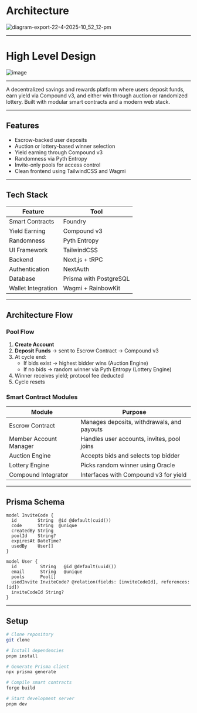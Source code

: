# Architecture
![diagram-export-22-4-2025-10_52_12-pm](https://github.com/user-attachments/assets/6c9dd99d-9000-4910-9e2c-5576d935e0f1)

---
# High Level Design

![image](https://github.com/user-attachments/assets/97f7938a-158b-4a2a-89b6-f832e93c1eb0)

---

A decentralized savings and rewards platform where users deposit funds, earn yield via Compound v3, and either win through auction or randomized lottery. Built with modular smart contracts and a modern web stack.

---

## Features

- Escrow-backed user deposits
- Auction or lottery-based winner selection
- Yield earning through Compound v3
- Randomness via Pyth Entropy
- Invite-only pools for access control
- Clean frontend using TailwindCSS and Wagmi

---

## Tech Stack

| Feature          | Tool                          |
|------------------|-------------------------------|
| Smart Contracts  | Foundry                       |
| Yield Earning    | Compound v3                   |
| Randomness       | Pyth Entropy                  |
| UI Framework     | TailwindCSS                   |
| Backend          | Next.js + tRPC                |
| Authentication   | NextAuth                      |
| Database         | Prisma with PostgreSQL        |
| Wallet Integration | Wagmi + RainbowKit         |

---

## Architecture Flow

### Pool Flow

1. **Create Account**
2. **Deposit Funds** → sent to Escrow Contract → Compound v3
3. At cycle end:
   - If bids exist → highest bidder wins (Auction Engine)
   - If no bids → random winner via Pyth Entropy (Lottery Engine)
4. Winner receives yield; protocol fee deducted
5. Cycle resets

### Smart Contract Modules

| Module                 | Purpose                                       |
|------------------------|-----------------------------------------------|
| Escrow Contract        | Manages deposits, withdrawals, and payouts    |
| Member Account Manager | Handles user accounts, invites, pool joins    |
| Auction Engine         | Accepts bids and selects top bidder           |
| Lottery Engine         | Picks random winner using Oracle              |
| Compound Integrator    | Interfaces with Compound v3 for yield         |

---

## Prisma Schema

```prisma
model InviteCode {
  id        String  @id @default(cuid())
  code      String  @unique
  createdBy String
  poolId    String?
  expiresAt DateTime?
  usedBy    User[]
}

model User {
  id         String   @id @default(uuid())
  email      String   @unique
  pools      Pool[]
  usedInvite InviteCode? @relation(fields: [inviteCodeId], references: [id])
  inviteCodeId String?
}
```
---

## Setup

```bash
# Clone repository
git clone 

# Install dependencies
pnpm install

# Generate Prisma client
npx prisma generate

# Compile smart contracts
forge build

# Start development server
pnpm dev
```

